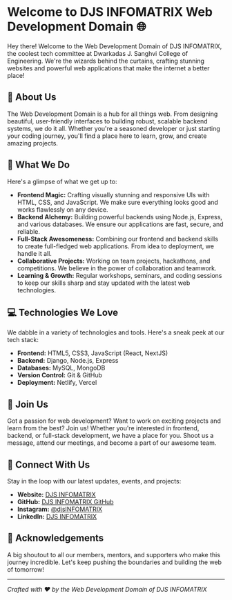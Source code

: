 # Welcome to DJS INFOMATRIX Web Development Domain 🌐

Hey there! Welcome to the Web Development Domain of DJS INFOMATRIX, the coolest tech committee at Dwarkadas J. Sanghvi College of Engineering. We're the wizards behind the curtains, crafting stunning websites and powerful web applications that make the internet a better place!

## 🎉 About Us

The Web Development Domain is a hub for all things web. From designing beautiful, user-friendly interfaces to building robust, scalable backend systems, we do it all. Whether you're a seasoned developer or just starting your coding journey, you'll find a place here to learn, grow, and create amazing projects.

## 🚀 What We Do

Here's a glimpse of what we get up to:

- **Frontend Magic:** Crafting visually stunning and responsive UIs with HTML, CSS, and JavaScript. We make sure everything looks good and works flawlessly on any device.
- **Backend Alchemy:** Building powerful backends using Node.js, Express, and various databases. We ensure our applications are fast, secure, and reliable.
- **Full-Stack Awesomeness:** Combining our frontend and backend skills to create full-fledged web applications. From idea to deployment, we handle it all.
- **Collaborative Projects:** Working on team projects, hackathons, and competitions. We believe in the power of collaboration and teamwork.
- **Learning & Growth:** Regular workshops, seminars, and coding sessions to keep our skills sharp and stay updated with the latest web technologies.

## 💻 Technologies We Love

We dabble in a variety of technologies and tools. Here's a sneak peek at our tech stack:

- **Frontend:** HTML5, CSS3, JavaScript (React, NextJS)
- **Backend:** Django, Node.js, Express
- **Databases:** MySQL, MongoDB
- **Version Control:** Git & GitHub
- **Deployment:** Netlify, Vercel

## 🌟 Join Us

Got a passion for web development? Want to work on exciting projects and learn from the best? Join us! Whether you're interested in frontend, backend, or full-stack development, we have a place for you. Shoot us a message, attend our meetings, and become a part of our awesome team.

## 🤝 Connect With Us

Stay in the loop with our latest updates, events, and projects:

- **Website:** [DJS INFOMATRIX](https://djs-infomatrix-website.onrender.com/)
- **GitHub:** [DJS INFOMATRIX GitHub](https://github.com/DJS-INFOMATRIX)
- **Instagram:** [@djsINFOMATRIX](https://www.instagram.com/djsinfomatrix?igsh=N3VwbnhnMTM3MjZi)
- **LinkedIn:** [DJS INFOMATRIX](https://www.linkedin.com/company/djs-infomatrix/mycompany/)

## 🙌 Acknowledgements

A big shoutout to all our members, mentors, and supporters who make this journey incredible. Let's keep pushing the boundaries and building the web of tomorrow!

---

*Crafted with ❤️ by the Web Development Domain of DJS INFOMATRIX*

